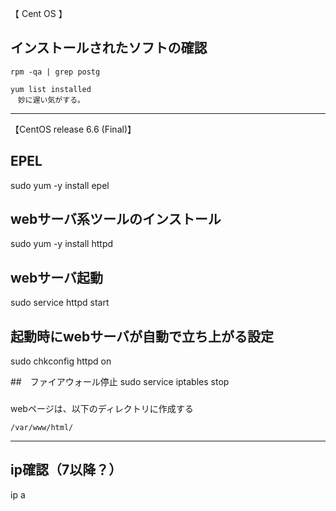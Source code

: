 【 Cent OS 】
## インストールされたソフトの確認
```
rpm -qa | grep postg

yum list installed
　妙に遅い気がする。
```
____________________________________________
【CentOS release 6.6 (Final)】
## EPEL
sudo yum -y install epel

## webサーバ系ツールのインストール
sudo yum -y install httpd

## webサーバ起動
sudo service httpd start

## 起動時にwebサーバが自動で立ち上がる設定
sudo chkconfig httpd on

##　ファイアウォール停止
sudo service iptables stop

###
webページは、以下のディレクトリに作成する
```
/var/www/html/
```
____________________________________________

## ip確認（7以降？）
ip a


